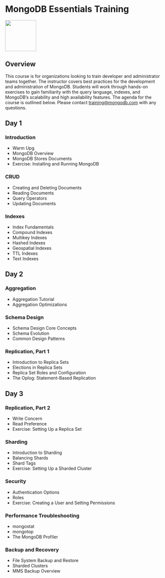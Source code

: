 # MongoDB Essentials Training

<img src="img/mongodb-university-logo.png" class="floatright single" style="width: 100px">

## Overview

This course is for organizations looking to train developer and administrator teams together. The instructor covers best practices for the development and administration of MongoDB. Students will work through hands-on exercises to gain familiarity with the query language, indexes, and MongoDB’s scalability and high availability features. The agenda for the course is outlined below. Please contact <a href="mailto:training@mongodb.com">training@mongodb.com</a> with any questions.

## Day 1

### Introduction

* Warm Upg
* MongoDB Overview
* MongoDB Stores Documents
* Exercise: Installing and Running MongoDB

### CRUD

* Creating and Deleting Documents
* Reading Documents
* Query Operators
* Updating Documents

### Indexes

* Index Fundamentals
* Compound Indexes
* Multikey Indexes
* Hashed Indexes
* Geospatial Indexes
* TTL Indexes
* Text Indexes

## Day 2

### Aggregation

* Aggregation Tutorial
* Aggregation Optimizations

### Schema Design

* Schema Design Core Concepts
* Schema Evolution
* Common Design Patterns

### Replication, Part 1

* Introduction to Replica Sets
* Elections in Replica Sets
* Replica Set Roles and Configuration
* The Oplog: Statement-Based Replication


## Day 3

### Replication, Part 2

* Write Concern
* Read Preference
* Exercise: Setting Up a Replica Set

### Sharding

* Introduction to Sharding
* Balancing Shards
* Shard Tags
* Exercise: Setting Up a Sharded Cluster

### Security

* Authentication Options
* Roles
* Exercise: Creating a User and Setting Permissions

### Performance Troubleshooting

* mongostat
* mongotop
* The MongoDB Profiler

### Backup and Recovery

* File System Backup and Restore
* Sharded Clusters
* MMS Backup Overview

<style>#resources_table{display:none;}</style>